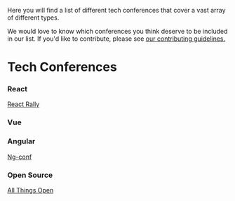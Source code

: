 Here you will find a list of different tech conferences that cover a vast array of different types.

We would love to know which conferences you think deserve to be included in our list. If you'd like to contribute, please see [our contributing guidelines.](./CONTRIBUTING.md)

# Tech Conferences

### React
[React Rally](https://www.reactrally.com/)

### Vue

### Angular
[Ng-conf](https://enterprise.ng-conf.org/)

### Open Source
[All Things Open](https://www.allthingsopen.org/)
